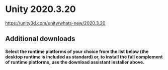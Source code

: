 # Unity 2020.3.20

https://unity3d.com/unity/whats-new/2020.3.20

## Additional downloads



#### Select the runtime platforms of your choice from the list below (the desktop runtime is included as standard) or, to install the full complement of runtime platforms, use the download assistant installer above.